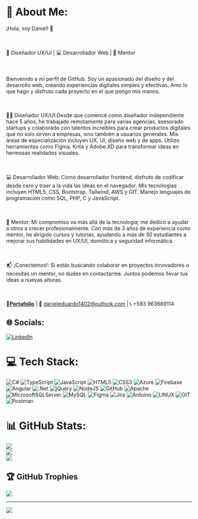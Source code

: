 # 💫 About Me:
¡Hola, soy Daniel! 🌟

<br><br>🎨 Diseñador UX/UI | 💻 Desarrollador Web | 🌱 Mentor

<br><br>Bienvenido a mi perfil de GitHub. Soy un apasionado del diseño y del desarrollo web, creando experiencias digitales simples y efectivas. Amo lo que hago y disfruto cada proyecto en el que pongo mis manos.

<br><br>👨‍🎨 Diseñador UX/UI:Desde que comencé como diseñador independiente hace 5 años, he trabajado remotamente para varias agencias, asesorado startups y colaborado con talentos increíbles para crear productos digitales que no solo sirven a empresas, sino también a usuarios generales. Mis áreas de especialización incluyen UX, UI, diseño web y de apps. Utilizo herramientas como Figma, Krita y Adobe XD para transformar ideas en hermosas realidades visuales.


<br><br>💻 Desarrollador Web: Como desarrollador frontend, disfruto de codificar desde cero y traer a la vida las ideas en el navegador. Mis tecnologías incluyen HTML5, CSS, Bootstrap, Tailwind, AWS y GIT. Manejo lenguajes de programación como SQL, PHP, C y JavaScript.

<br><br>🌱 Mentor: Mi compromiso va más allá de la tecnología; me dedico a ayudar a otros a crecer profesionalmente. Con más de 3 años de experiencia como mentor, he dirigido cursos y tutorías, ayudando a más de 30 estudiantes a mejorar sus habilidades en UX/UI, domótica y seguridad informática.

<br><br>📬 ¡Conectemos!: Si estás buscando colaborar en proyectos innovadores o necesitas un mentor, no dudes en contactarme. Juntos podemos llevar tus ideas a nuevas alturas.

<br><br>
🔗**[Portafolio](https://dewexdc7.github.io/portafolio/)** | 📧 danieleduardo1402@outlook.com | 📞 +593 963689114


## 🌐 Socials:
[![LinkedIn](https://img.shields.io/badge/LinkedIn-%230077B5.svg?logo=linkedin&logoColor=white)](https://www.linkedin.com/in/daniel-chávez-vásquez/) 

# 💻 Tech Stack:
![C#](https://img.shields.io/badge/c%23-%23239120.svg?style=for-the-badge&logo=c-sharp&logoColor=white) ![TypeScript](https://img.shields.io/badge/typescript-%23007ACC.svg?style=for-the-badge&logo=typescript&logoColor=white) ![JavaScript](https://img.shields.io/badge/javascript-%23323330.svg?style=for-the-badge&logo=javascript&logoColor=%23F7DF1E) ![HTML5](https://img.shields.io/badge/html5-%23E34F26.svg?style=for-the-badge&logo=html5&logoColor=white) ![CSS3](https://img.shields.io/badge/css3-%231572B6.svg?style=for-the-badge&logo=css3&logoColor=white) ![Azure](https://img.shields.io/badge/azure-%230072C6.svg?style=for-the-badge&logo=azure-devops&logoColor=white) ![Firebase](https://img.shields.io/badge/firebase-%23039BE5.svg?style=for-the-badge&logo=firebase) ![Angular](https://img.shields.io/badge/angular-%23DD0031.svg?style=for-the-badge&logo=angular&logoColor=white) ![.Net](https://img.shields.io/badge/.NET-5C2D91?style=for-the-badge&logo=.net&logoColor=white) ![jQuery](https://img.shields.io/badge/jquery-%230769AD.svg?style=for-the-badge&logo=jquery&logoColor=white) ![NodeJS](https://img.shields.io/badge/node.js-6DA55F?style=for-the-badge&logo=node.js&logoColor=white) ![GitHub](https://img.shields.io/badge/GitHub-%23121011.svg?style=for-the-badge&logo=github&logoColor=white) ![Apache](https://img.shields.io/badge/apache-%23D42029.svg?style=for-the-badge&logo=apache&logoColor=white) ![MicrosoftSQLServer](https://img.shields.io/badge/Microsoft%20SQL%20Sever-CC2927?style=for-the-badge&logo=microsoft%20sql%20server&logoColor=white) ![MySQL](https://img.shields.io/badge/mysql-%2300f.svg?style=for-the-badge&logo=mysql&logoColor=white) 	![Figma](https://img.shields.io/badge/figma-%23F24E1E.svg?style=for-the-badge&logo=figma&logoColor=white) ![Jira](https://img.shields.io/badge/jira-%230A0FFF.svg?style=for-the-badge&logo=jira&logoColor=white) ![Arduino](https://img.shields.io/badge/-Arduino-00979D?style=for-the-badge&logo=Arduino&logoColor=white) ![LINUX](https://img.shields.io/badge/Linux-FCC624?style=for-the-badge&logo=linux&logoColor=black) ![GIT](https://img.shields.io/badge/Git-fc6d26?style=for-the-badge&logo=git&logoColor=white) ![Postman](https://img.shields.io/badge/Postman-FF6C37?style=for-the-badge&logo=postman&logoColor=white)
# 📊 GitHub Stats:
![](https://github-readme-stats.vercel.app/api?username=DeWexDC7&theme=tokyonight&hide_border=false&include_all_commits=false&count_private=false)<br/>
![](https://github-readme-streak-stats.herokuapp.com/?user=DeWexDC7&theme=tokyonight&hide_border=false)<br/>
![](https://github-readme-stats.vercel.app/api/top-langs/?username=DeWexDC7&theme=tokyonight&hide_border=false&include_all_commits=false&count_private=false&layout=compact)

## 🏆 GitHub Trophies
![](https://github-profile-trophy.vercel.app/?username=DeWexDC7&theme=onestar&no-frame=true&no-bg=true&margin-w=4)

---
[![](https://visitcount.itsvg.in/api?id=DeWexDC7&icon=0&color=0)](https://visitcount.itsvg.in)

<!-- Proudly created with GPRM ( https://gprm.itsvg.in ) -->
